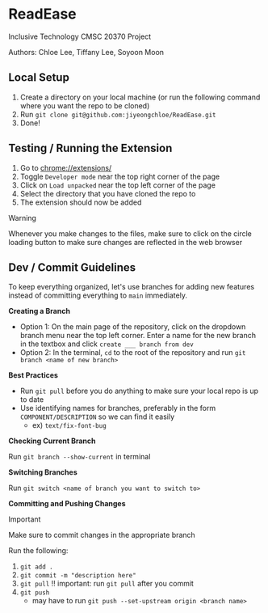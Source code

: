# ReadEase
Inclusive Technology CMSC 20370 Project

Authors: Chloe Lee, Tiffany Lee, Soyoon Moon

## Local Setup
1. Create a directory on your local machine (or run the following command where you want the repo to be cloned)
2. Run `git clone git@github.com:jiyeongchloe/ReadEase.git`
3. Done!

## Testing / Running the Extension
1. Go to <chrome://extensions/>
2. Toggle `Developer mode` near the top right corner of the page
3. Click on `Load unpacked` near the top left corner of the page
4. Select the directory that you have cloned the repo to
5. The extension should now be added

> [!WARNING] 
> Whenever you make changes to the files, make sure to click on the circle loading button to make sure changes are reflected in the web browser


## Dev / Commit Guidelines
To keep everything organized, let's use branches for adding new features instead of committing everything to `main` immediately.

**Creating a Branch**
- Option 1: On the main page of the repository, click on the dropdown branch menu near the top left corner. Enter a name for the new branch in the textbox and click `create ___ branch from dev`
- Option 2: In the terminal, `cd` to the root of the repository and run `git branch <name of new branch>`

**Best Practices**
- Run `git pull` before you do anything to make sure your local repo is up to date
- Use identifying names for branches, preferably in the form `COMPONENT/DESCRIPTION` so we can find it easily
    - ex) `text/fix-font-bug`

**Checking Current Branch**

Run `git branch --show-current` in terminal

**Switching Branches**

Run `git switch <name of branch you want to switch to>`

**Committing and Pushing Changes**

> [!IMPORTANT] 
> Make sure to commit changes in the appropriate branch

Run the following:
1. `git add .`
2. `git commit -m "description here"`
3. `git pull` !! important: run `git pull` after you commit
4. `git push`
    - may have to run `git push --set-upstream origin <branch name>`

